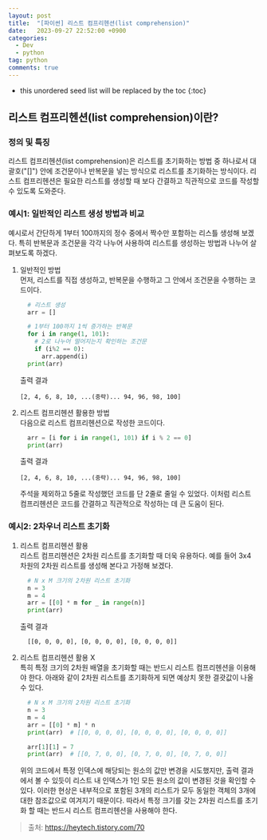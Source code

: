```yaml
---
layout: post
title:  "[파이썬] 리스트 컴프리헨션(list comprehension)"
date:   2023-09-27 22:52:00 +0900
categories: 
  - Dev
  - python
tag: python
comments: true
---
```


* this unordered seed list will be replaced by the toc
{:toc}

## 리스트 컴프리헨션(list comprehension)이란?

### 정의 및 특징

리스트 컴프리헨션(list comprehension)은 리스트를 초기화하는 방법 중 하나로서 대괄호("[]") 안에 조건문이나 반복문을 넣는 방식으로 리스트를 초기화하는 방식이다. 리스트 컴프리헨션은 필요한 리스트를 생성할 때 보다 간결하고 직관적으로 코드를 작성할 수 있도록 도와준다.

### 예시1: 일반적인 리스트 생성 방법과 비교

예시로서 간단하게 1부터 100까지의 정수 중에서 짝수만 포함하는 리스틀 생성해 보겠다. 특히 반복문과 조건문을 각각 나누어 사용하여 리스트를 생성하는 방법과 나누어 살펴보도록 하겠다.

1. 일반적인 방법  
    먼저, 리스트를 직접 생성하고, 반복문을 수행하고 그 안에서 조건문을 수행하는 코드이다.

    ```py
      # 리스트 생성
      arr = []

      # 1부터 100까지 1씩 증가하는 반복문
      for i in range(1, 101):
        # 2로 나누어 떨어지는지 확인하는 조건문
        if (i%2 == 0):
          arr.append(i)
      print(arr)
    ```

    출력 결과

    ```text
    [2, 4, 6, 8, 10, ...(중략)... 94, 96, 98, 100]
    ```

2. 리스트 컴프리헨션 활용한 방법  
    다음으로 리스트 컴프리헨션으로 작성한 코드이다.

    ```py
      arr = [i for i in range(1, 101) if i % 2 == 0]
      print(arr)
    ```

    출력 결과

    ```text
    [2, 4, 6, 8, 10, ...(중략)... 94, 96, 98, 100]
    ```

    주석을 제외하고 5줄로 작성했던 코드를 단 2줄로 줄일 수 있었다. 이처럼 리스트 컴프리헨션은 코드를 간결하고 직관적으로 작성하는 데 큰 도움이 된다.

### 예시2: 2차우너 리스트 초기화

1. 리스트 컴프리헨션 활용  
    리스트 컴프리헨션은 2차원 리스트를 초기화할 때 더욱 유용하다. 예를 들어 3x4 차원의 2차원 리스트를 생성해 본다고 가정해 보겠다.

    ```py
      # N x M 크기의 2차원 리스트 초기화
      n = 3
      m = 4
      arr = [[0] * m for _ in range(n)]
      print(arr)
    ```

    출력 결과

    ```text
      [[0, 0, 0, 0], [0, 0, 0, 0], [0, 0, 0, 0]]
    ```

2. 리스트 컴프리헨션 활용 X  
    특히 특정 크기의 2차원 배열을 초기화할 때는 반드시 리스트 컴프리헨션을 이용해야 한다. 아래와 같이 2차원 리스트를 초기화하게 되면 예상치 못한 결괏값이 나올 수 있다.

    ```py
      # N x M 크기의 2차원 리스트 초기화
      n = 3
      m = 4
      arr = [[0] * m] * n
      print(arr)  # [[0, 0, 0, 0], [0, 0, 0, 0], [0, 0, 0, 0]]

      arr[1][1] = 7
      print(arr)  # [[0, 7, 0, 0], [0, 7, 0, 0], [0, 7, 0, 0]]
    ```

    위의 코드에서 특정 인덱스에 해당되는 원소의 값만 변경을 시도했지만, 출력 결과에서 볼 수 있듯이 리스트 내 인덱스가 1인 모든 원소의 값이 변경된 것을 확인할 수 있다. 이러한 현상은 내부적으로 포함된 3개의 리스트가 모두 동일한 객체의 3개에 대한 참조값으로 여겨지기 때문이다. 따라서 특정 크기를 갖는 2차원 리스트를 초기화 할 때는 반드시 리스트 컴프리헨션을 사용해야 한다.


> 출처: <https://heytech.tistory.com/70>